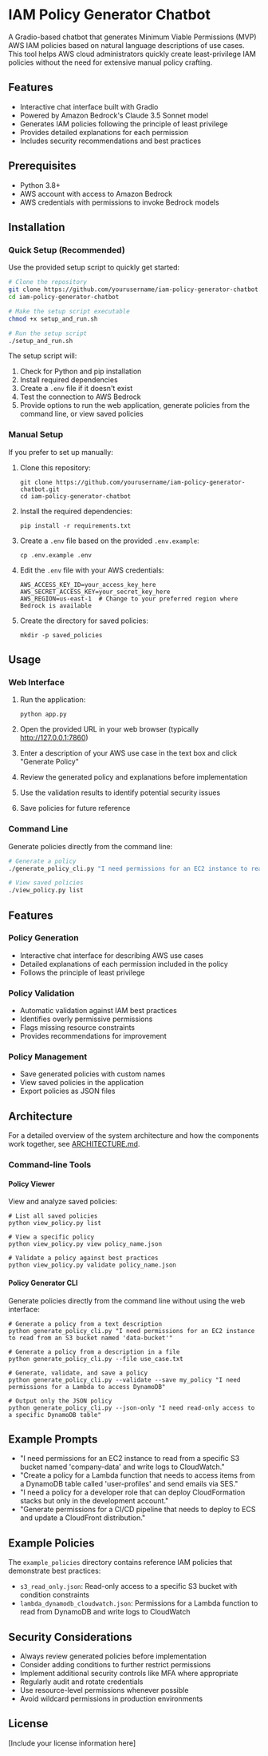 # IAM Policy Generator Chatbot

A Gradio-based chatbot that generates Minimum Viable Permissions (MVP) AWS IAM policies based on natural language descriptions of use cases. This tool helps AWS cloud administrators quickly create least-privilege IAM policies without the need for extensive manual policy crafting.

## Features

- Interactive chat interface built with Gradio
- Powered by Amazon Bedrock's Claude 3.5 Sonnet model
- Generates IAM policies following the principle of least privilege
- Provides detailed explanations for each permission
- Includes security recommendations and best practices

## Prerequisites

- Python 3.8+
- AWS account with access to Amazon Bedrock
- AWS credentials with permissions to invoke Bedrock models

## Installation

### Quick Setup (Recommended)

Use the provided setup script to quickly get started:

```bash
# Clone the repository
git clone https://github.com/yourusername/iam-policy-generator-chatbot.git
cd iam-policy-generator-chatbot

# Make the setup script executable
chmod +x setup_and_run.sh

# Run the setup script
./setup_and_run.sh
```

The setup script will:
1. Check for Python and pip installation
2. Install required dependencies
3. Create a `.env` file if it doesn't exist
4. Test the connection to AWS Bedrock
5. Provide options to run the web application, generate policies from the command line, or view saved policies

### Manual Setup

If you prefer to set up manually:

1. Clone this repository:
   ```
   git clone https://github.com/yourusername/iam-policy-generator-chatbot.git
   cd iam-policy-generator-chatbot
   ```

2. Install the required dependencies:
   ```
   pip install -r requirements.txt
   ```

3. Create a `.env` file based on the provided `.env.example`:
   ```
   cp .env.example .env
   ```

4. Edit the `.env` file with your AWS credentials:
   ```
   AWS_ACCESS_KEY_ID=your_access_key_here
   AWS_SECRET_ACCESS_KEY=your_secret_key_here
   AWS_REGION=us-east-1  # Change to your preferred region where Bedrock is available
   ```

5. Create the directory for saved policies:
   ```
   mkdir -p saved_policies
   ```

## Usage

### Web Interface

1. Run the application:
   ```
   python app.py
   ```

2. Open the provided URL in your web browser (typically http://127.0.0.1:7860)

3. Enter a description of your AWS use case in the text box and click "Generate Policy"

4. Review the generated policy and explanations before implementation

5. Use the validation results to identify potential security issues

6. Save policies for future reference

### Command Line

Generate policies directly from the command line:

```bash
# Generate a policy
./generate_policy_cli.py "I need permissions for an EC2 instance to read from an S3 bucket"

# View saved policies
./view_policy.py list
```

## Features

### Policy Generation
- Interactive chat interface for describing AWS use cases
- Detailed explanations of each permission included in the policy
- Follows the principle of least privilege

### Policy Validation
- Automatic validation against IAM best practices
- Identifies overly permissive permissions
- Flags missing resource constraints
- Provides recommendations for improvement

### Policy Management
- Save generated policies with custom names
- View saved policies in the application
- Export policies as JSON files

## Architecture

For a detailed overview of the system architecture and how the components work together, see [ARCHITECTURE.md](ARCHITECTURE.md).

### Command-line Tools

#### Policy Viewer
View and analyze saved policies:
```
# List all saved policies
python view_policy.py list

# View a specific policy
python view_policy.py view policy_name.json

# Validate a policy against best practices
python view_policy.py validate policy_name.json
```

#### Policy Generator CLI
Generate policies directly from the command line without using the web interface:
```
# Generate a policy from a text description
python generate_policy_cli.py "I need permissions for an EC2 instance to read from an S3 bucket named 'data-bucket'"

# Generate a policy from a description in a file
python generate_policy_cli.py --file use_case.txt

# Generate, validate, and save a policy
python generate_policy_cli.py --validate --save my_policy "I need permissions for a Lambda to access DynamoDB"

# Output only the JSON policy
python generate_policy_cli.py --json-only "I need read-only access to a specific DynamoDB table"
```

## Example Prompts

- "I need permissions for an EC2 instance to read from a specific S3 bucket named 'company-data' and write logs to CloudWatch."
- "Create a policy for a Lambda function that needs to access items from a DynamoDB table called 'user-profiles' and send emails via SES."
- "I need a policy for a developer role that can deploy CloudFormation stacks but only in the development account."
- "Generate permissions for a CI/CD pipeline that needs to deploy to ECS and update a CloudFront distribution."

## Example Policies

The `example_policies` directory contains reference IAM policies that demonstrate best practices:

- `s3_read_only.json`: Read-only access to a specific S3 bucket with condition constraints
- `lambda_dynamodb_cloudwatch.json`: Permissions for a Lambda function to read from DynamoDB and write logs to CloudWatch

## Security Considerations

- Always review generated policies before implementation
- Consider adding conditions to further restrict permissions
- Implement additional security controls like MFA where appropriate
- Regularly audit and rotate credentials
- Use resource-level permissions whenever possible
- Avoid wildcard permissions in production environments

## License

[Include your license information here]
